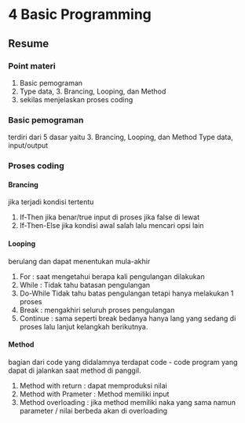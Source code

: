 # 4 Basic Programming

## Resume

### Point materi

1. Basic pemograman
2. Type data, 3. Brancing, Looping, dan Method
3. sekilas menjelaskan proses coding

### Basic pemograman

terdiri dari 5 dasar yaitu 3. Brancing, Looping, dan Method
Type data, input/output

### Proses coding

#### Brancing

jika terjadi kondisi tertentu

1. If-Then jika benar/true input di proses jika false di lewat
2. If-Then-Else jika kondisi awal salah lalu mencari opsi lain

#### Looping

berulang dan dapat menentukan mula-akhir

1. For : saat mengetahui berapa kali pengulangan dilakukan
2. While : Tidak tahu batasan pengulangan
3. Do-While Tidak tahu batas pengulangan tetapi hanya melakukan 1 proses
4. Break : mengakhiri seluruh proses pengulangan
5. Continue : sama seperti break bedanya hanya lang yang sedang di proses lalu lanjut kelangkah berikutnya.

#### Method

bagian dari code yang didalamnya terdapat code - code program yang dapat di jalankan saat method di panggil.

1. Method with return : dapat memproduksi nilai
2. Method with Prameter : Method memiliki input
3. Method overloading : jika method memiliki naka yang sama namun parameter / nilai berbeda akan di overloading
